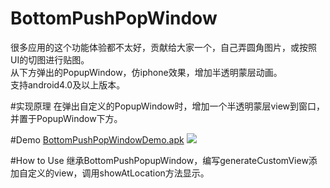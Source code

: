 # BottomPushPopWindow
很多应用的这个功能体验都不太好，贡献给大家一个，自己弄圆角图片，或按照UI的切图进行贴图。<br>
从下方弹出的PopupWindow，仿iphone效果，增加半透明蒙层动画。<br>
支持android4.0及以上版本。

#实现原理
在弹出自定义的PopupWindow时，增加一个半透明蒙层view到窗口，并置于PopupWindow下方。

#Demo
<a href="https://raw.githubusercontent.com/yzeaho/BottomPushPopWindow/master/ButtomPushPopWindowDemo.apk">BottomPushPopWindowDemo.apk</a>
<img src="https://raw.githubusercontent.com/yzeaho/BottomPushPopWindow/master/1448714621.gif">

#How to Use
继承BottomPushPopupWindow，编写generateCustomView添加自定义的view，调用showAtLocation方法显示。

